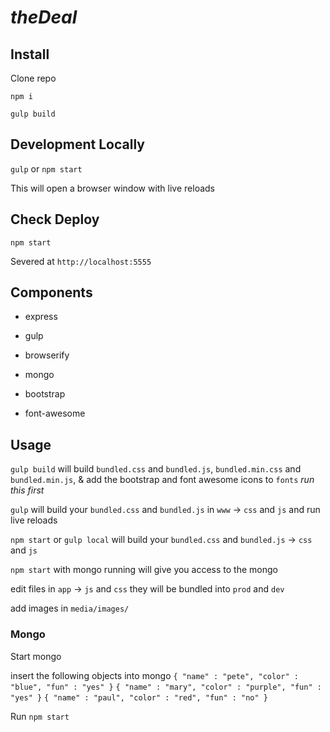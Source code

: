 # _theDeal_

## Install
Clone repo

`npm i`

`gulp build`

## Development Locally
`gulp` or `npm start`

This will open a browser window with live reloads

## Check Deploy
`npm start`

Severed at `http://localhost:5555`

## Components
- express

- gulp

- browserify

- mongo

- bootstrap

- font-awesome

## Usage
`gulp build` will build `bundled.css` and `bundled.js`, `bundled.min.css` and `bundled.min.js`, & add the bootstrap and font awesome icons to `fonts` _run this first_

`gulp` will build your `bundled.css` and `bundled.js` in `www` -> `css` and `js` and run live reloads

`npm start` or `gulp local` will build your `bundled.css` and `bundled.js` -> `css` and `js`

`npm start` with mongo running will give you access to the mongo

edit files in `app` -> `js` and `css` they will be bundled into `prod` and `dev`

add images in `media/images/`

### Mongo
Start mongo

insert the following objects into mongo
`{
    "name" : "pete",
    "color" : "blue",
    "fun" : "yes"
}`
`{
    "name" : "mary",
    "color" : "purple",
    "fun" : "yes"
}`
`{
    "name" : "paul",
    "color" : "red",
    "fun" : "no"
}`

Run `npm start`

